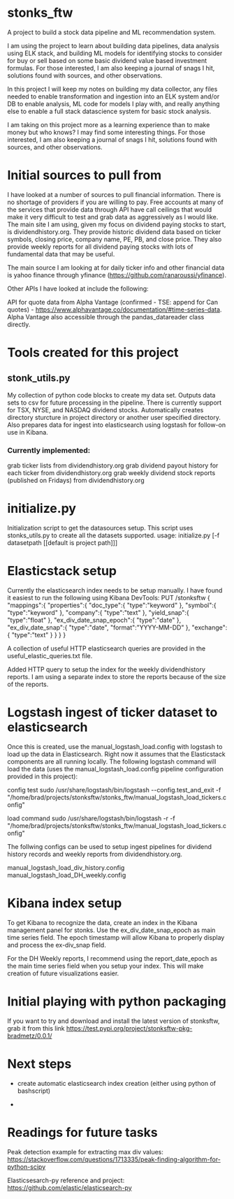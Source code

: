 # stonks_ftw
A project to build a stock data pipeline and ML recommendation system.

I am using the project to learn about building data pipelines, data analysis using ELK stack, and building ML models for identifying stocks to consider for buy or sell based on some basic dividend value based investment formulas. For those interested, I am also keeping a journal of snags I hit, solutions found with sources, and other observations.

In this project I will keep my notes on building my data collector, any files needed to enable transformation and ingestion into an ELK system and/or DB to enable analysis, ML code for models I play with, and really anything else to enable a full stack datascience system for basic stock analysis.

I am taking on this project more as a learning experience than to make money but who knows? I may find some interesting things. For those interested, I am also keeping a journal of snags I hit, solutions found with sources, and other observations.

# Initial sources to pull from

I have looked at a number of sources to pull financial information. There is no shortage of providers if you are willing to pay. Free accounts at many of the services that provide data through API have call ceilings that would make it very difficult to test and grab data as aggressively as I would like. The main site I am using, given my focus on dividend paying stocks to start, is dividendhistory.org. They provide historic dividend data based on ticker symbols, closing price, company name, PE, PB, and close price. They also provide weekly reports for all dividend paying stocks with lots of fundamental data that may be useful.

The main source I am looking at for daily ticker info and other financial data is yahoo finance through yfinance (https://github.com/ranaroussi/yfinance).

Other APIs I have looked at include the following:

API for quote data from Alpha Vantage (confirmed - TSE: append for Can quotes) - https://www.alphavantage.co/documentation/#time-series-data. Alpha Vantage also accessible through the pandas_datareader class directly.

# Tools created for this project
## stonk_utils.py
My collection of python code blocks to create my data set. Outputs data sets to csv for future processing in the pipeline. There is currently support for TSX, NYSE, and NASDAQ dividend stocks. Automatically creates directory sturcture in project directory or another user specified directory. Also prepares data for ingest into elasticsearch using logstash for follow-on use in Kibana.

### Currently implemented:
grab ticker lists from dividendhistory.org
grab dividend payout history for each ticker from dividendhistory.org
grab weekly dividend stock reports (published on Fridays) from dividendhistory.org
# initialize.py
Initialization script to get the datasources setup. This script uses stonks_utils.py to create all the datasets supported.
usage: initialize.py [-f datasetpath [[default is project path]]]

# Elasticstack setup
Currently the elasticsearch index needs to be setup manually. I have found it easiest to run the following using Kibana DevTools:
PUT /stonksftw { "mappings":{ "properties":{ "doc_type":{ "type":"keyword" }, "symbol":{ "type":"keyword" }, "company":{ "type":"text" }, "yield_snap":{ "type":"float" }, "ex_div_date_snap_epoch":{ "type":"date" }, "ex_div_date_snap":{ "type":"date", "format":"YYYY-MM-DD" }, "exchange":{ "type":"text" } } } }

A collection of useful HTTP elasticsearch queries are provided in the useful_elastic_queries.txt file.

Added HTTP query to setup the index for the weekly dividendhistory reports.  I am using a separate index to store the reports because of the size of the reports.  

# Logstash ingest of ticker dataset to elasticsearch
Once this is created, use the manual_logstash_load.config with logstash to load up the data in Elasticsearch. Right now it assumes that the Elasticstack components are all running locally. The following logstash command will load the data (uses the manual_logstash_load.config pipeline configuration provided in this project):

config test sudo /usr/share/logstash/bin/logstash --config.test_and_exit -f "/home/brad/projects/stonksftw/stonks_ftw/manual_logstash_load_tickers.config"

load command sudo /usr/share/logstash/bin/logstash -r -f "/home/brad/projects/stonksftw/stonks_ftw/manual_logstash_load_tickers.config"

The follwing configs can be used to setup ingest pipelines for dividend history records and weekly reports from dividendhistory.org.  

manual_logstash_load_div_history.config
manual_logstash_load_DH_weekly.config

# Kibana index setup
To get Kibana to recognize the data, create an index in the Kibana management panel for stonks. Use the ex_div_date_snap_epoch as main time series field. The epoch timestamp will allow Kibana to properly display and process the ex-div_snap field.

For the DH Weekly reports, I recommend using the report_date_epoch as the main time series field when you setup your index.  This will make creation of future visualizations easier.  

# Initial playing with python packaging

If you want to try and download and install the latest version of stonksftw, grab it from this link
https://test.pypi.org/project/stonksftw-pkg-bradmetz/0.0.1/


# Next steps
* create automatic elasticsearch index creation (either using python of bashscript) 
- 



# Readings for future tasks
Peak detection example for extracting max div values: https://stackoverflow.com/questions/1713335/peak-finding-algorithm-for-python-scipy

Elasticsesarch-py reference and project: https://github.com/elastic/elasticsearch-py
